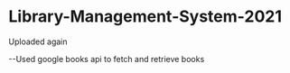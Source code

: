 # Library-Management-System-2021

Uploaded again

--Used google books api to fetch and retrieve books
